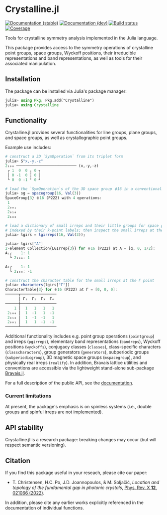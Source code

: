 # Crystalline.jl

[![Documentation (stable)][docs-stable-img]][docs-stable-url] [![Documentation (dev)][docs-dev-img]][docs-dev-url] [![Build status][ci-status-img]][ci-status-url] [![Coverage][coverage-img]][coverage-url]

Tools for crystalline symmetry analysis implemented in the Julia language.

This package provides access to the symmetry operations of crystalline point groups, space groups, Wyckoff positions, their irreducible representations and band representations, as well as tools for their associated manipulation.

## Installation

The package can be installed via Julia's package manager:
```julia
julia> using Pkg; Pkg.add("Crystalline")
julia> using Crystalline
```

## Functionality

Crystalline.jl provides several functionalities for line groups, plane groups, and space groups, as well as crystallographic point groups.

Example use includes:
```julia
# construct a 3D `SymOperation` from its triplet form
julia> S"x,-y,-z"
2₁₀₀ ─────────────────────────── (x,-y,-z)
 ┌ 1  0  0 ╷ 0 ┐
 │ 0 -1  0 ┆ 0 │
 └ 0  0 -1 ╵ 0 ┘

# load the `SymOperation`s of the 3D space group ⋕16 in a conventional setting
julia> sg = spacegroup(16, Val(3))
SpaceGroup{3} ⋕16 (P222) with 4 operations:
 1
 2₀₀₁
 2₀₁₀
 2₁₀₀

# load a dictionary of small irreps and their little groups for space group ⋕16,
# indexed by their k-point labels; then inspect the small irreps at the A point
julia> lgirs = lgirreps(16, Val(3));

julia> lgirs["A"]
2-element Collection{LGIrrep{3}} for ⋕16 (P222) at A = [α, 0, 1/2]:
A₁┌    1: 1
  └ 2₁₀₀: 1

A₂┌    1: 1
  └ 2₁₀₀: -1

# construct the character table for the small irreps at the Γ point
julia> characters(lgirs["Γ"])
CharacterTable{3} for ⋕16 (P222) at Γ = [0, 0, 0]:
──────┬────────────────
      │ Γ₁  Γ₂  Γ₃  Γ₄ 
──────┼────────────────
    1 │  1   1   1   1 
 2₁₀₀ │  1  -1   1  -1
 2₀₁₀ │  1  -1  -1   1
 2₀₀₁ │  1   1  -1  -1
──────┴────────────────
```

Additional functionality includes e.g. point group operations (`pointgroup`) and irreps (`pgirreps`), elementary band representations (`bandreps`), Wyckoff positions (`wyckoffs`), conjugacy classes (`classes`), class-specific characters (`classcharacters`), group generators (`generators`), subperiodic groups (`subperiodicgroup`), 3D magnetic space groups (`mspacegroup`), and physically real irreps (`realify`).
In addition, Bravais lattice utilities and conventions are accessible via the lightweight stand-alone sub-package [Bravais.jl](https://github.com/thchr/Crystalline.jl/tree/master/Bravais).

For a full description of the public API, see the [documentation][docs-dev-url].

### Current limitations
At present, the package's emphasis is on spinless systems (i.e., double groups and spinful irreps are not implemented).

## API stability
Crystalline.jl is a research package: breaking changes may occur (but will respect semantic versioning).

## Citation

If you find this package useful in your reseach, please cite our paper:

- T. Christensen, H.C. Po, J.D. Joannopoulos, & M. Soljačić, *Location and topology of the fundamental gap in photonic crystals*, [Phys. Rev. X **12**, 021066 (2022)](https://doi.org/10.1103/PhysRevX.12.021066).

In addition, please cite any earlier works explicitly referenced in the documentation of individual functions.


[ci-status-img]:   https://github.com/thchr/Crystalline.jl/workflows/CI/badge.svg
[ci-status-url]:   https://github.com/thchr/Crystalline.jl/actions
[docs-dev-img]:    https://img.shields.io/badge/docs-dev-blue.svg
[docs-dev-url]:    https://thchr.github.io/Crystalline.jl/dev
[docs-stable-img]: https://img.shields.io/badge/docs-stable-blue.svg
[docs-stable-url]: https://thchr.github.io/Crystalline.jl/stable
[coverage-img]:    https://codecov.io/gh/thchr/Crystalline.jl/branch/master/graph/badge.svg
[coverage-url]:    https://codecov.io/gh/thchr/Crystalline.jl
